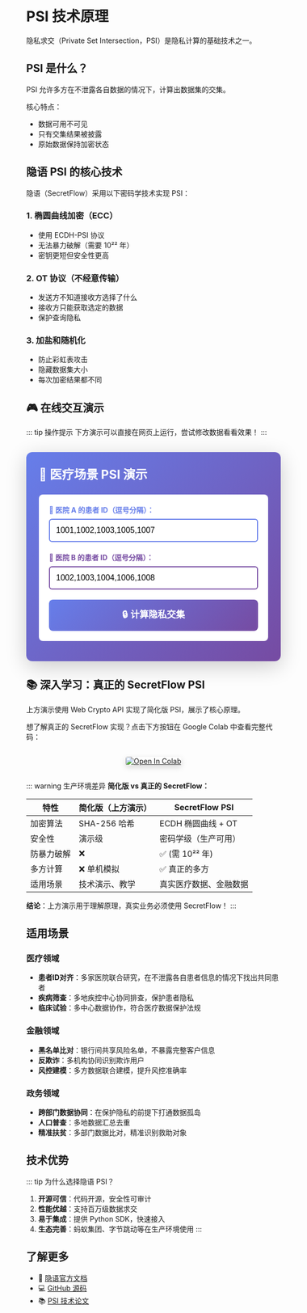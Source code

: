 # PSI 技术原理

隐私求交（Private Set Intersection，PSI）是隐私计算的基础技术之一。

## PSI 是什么？

PSI 允许多方在不泄露各自数据的情况下，计算出数据集的交集。

核心特点：
- 数据可用不可见
- 只有交集结果被披露
- 原始数据保持加密状态

## 隐语 PSI 的核心技术

隐语（SecretFlow）采用以下密码学技术实现 PSI：

### 1. 椭圆曲线加密（ECC）
- 使用 ECDH-PSI 协议
- 无法暴力破解（需要 10²² 年）
- 密钥更短但安全性更高

### 2. OT 协议（不经意传输）
- 发送方不知道接收方选择了什么
- 接收方只能获取选定的数据
- 保护查询隐私

### 3. 加盐和随机化
- 防止彩虹表攻击
- 隐藏数据集大小
- 每次加密结果都不同

## 🎮 在线交互演示

::: tip 操作提示
下方演示可以直接在网页上运行，尝试修改数据看看效果！
:::

<ClientOnly>
<div id="psi-demo" style="padding: 25px; background: linear-gradient(135deg, #667eea 0%, #764ba2 100%); border-radius: 12px; margin: 30px 0; box-shadow: 0 10px 40px rgba(0,0,0,0.2);">
<h3 style="color: white; margin-top: 0; font-size: 24px;">🏥 医疗场景 PSI 演示</h3>
<div style="background: white; padding: 20px; border-radius: 8px; margin: 15px 0;">
<div style="margin-bottom: 20px;">
<label style="display: block; font-weight: bold; margin-bottom: 8px; color: #667eea;">🏥 医院 A 的患者 ID（逗号分隔）：</label>
<input type="text" id="hospital-a" value="1001,1002,1003,1005,1007" style="width: 100%; padding: 12px; font-size: 16px; border: 2px solid #667eea; border-radius: 6px; box-sizing: border-box;" />
</div>
<div style="margin-bottom: 20px;">
<label style="display: block; font-weight: bold; margin-bottom: 8px; color: #764ba2;">🏥 医院 B 的患者 ID（逗号分隔）：</label>
<input type="text" id="hospital-b" value="1002,1003,1004,1006,1008" style="width: 100%; padding: 12px; font-size: 16px; border: 2px solid #764ba2; border-radius: 6px; box-sizing: border-box;" />
</div>
<button onclick="runPSI()" style="width: 100%; background: linear-gradient(135deg, #667eea 0%, #764ba2 100%); color: white; border: none; padding: 15px 30px; font-size: 18px; font-weight: bold; border-radius: 8px; cursor: pointer; transition: transform 0.2s, box-shadow 0.2s;">🔒 计算隐私交集</button>
</div>
<div id="psi-result" style="display:none; background: white; padding: 20px; border-radius: 8px; margin-top: 15px; animation: fadeIn 0.5s;">
<h4 style="color: #667eea; margin-top: 0;">✅ PSI 计算完成</h4>
<div id="intersection-result" style="padding: 15px; background: #f0f4ff; border-left: 4px solid #667eea; margin: 15px 0; border-radius: 4px;"></div>
<div id="count-result" style="padding: 15px; background: #f0f4ff; border-left: 4px solid #764ba2; margin: 15px 0; border-radius: 4px;"></div>
<div style="padding: 15px; background: #fff3cd; border-left: 4px solid #ffc107; border-radius: 4px; font-size: 14px;">
<strong>🔒 隐私保护说明：</strong><br />
• 医院 A 不知道医院 B 的完整患者列表<br />
• 医院 B 不知道医院 A 的完整患者列表<br />
• 双方只知道交集结果<br />
• 数据在加密状态下计算
</div>
<div id="hash-details" style="margin-top: 15px; padding: 15px; background: #f8f9fa; border-radius: 4px; font-size: 12px; font-family: monospace;">
<strong>🔐 加密过程（SHA-256 哈希）：</strong>
<div id="hash-content" style="margin-top: 10px; max-height: 200px; overflow-y: auto;"></div>
</div>
</div>
</div>
</ClientOnly>

<script>
// SHA-256 哈希函数
async function sha256(message) {
  const msgBuffer = new TextEncoder().encode(message);
  const hashBuffer = await crypto.subtle.digest('SHA-256', msgBuffer);
  const hashArray = Array.from(new Uint8Array(hashBuffer));
  return hashArray.map(b => b.toString(16).padStart(2, '0')).join('');
}

// 运行 PSI
async function runPSI() {
  const button = event.target;
  button.textContent = '⏳ 计算中...';
  button.disabled = true;
  
  // 获取输入
  const hospitalAInput = document.getElementById('hospital-a').value;
  const hospitalBInput = document.getElementById('hospital-b').value;
  
  const hospitalA = hospitalAInput.split(',').map(x => x.trim()).filter(x => x);
  const hospitalB = hospitalBInput.split(',').map(x => x.trim()).filter(x => x);
  
  // 模拟加密过程（显示哈希）
  const hashedA = await Promise.all(hospitalA.map(id => sha256(id)));
  const hashedB = await Promise.all(hospitalB.map(id => sha256(id)));
  
  // 计算交集
  const intersection = [];
  const hashMap = new Map();
  
  for (let i = 0; i < hospitalA.length; i++) {
    hashMap.set(hashedA[i], hospitalA[i]);
  }
  
  for (let i = 0; i < hospitalB.length; i++) {
    if (hashMap.has(hashedB[i])) {
      intersection.push(hospitalB[i]);
    }
  }
  
  // 显示结果
  document.getElementById('intersection-result').innerHTML = 
    `<strong style="color: #667eea;">共同患者 ID：</strong><span style="font-size: 20px; font-weight: bold; color: #764ba2;">[${intersection.join(', ')}]</span>`;
  
  document.getElementById('count-result').innerHTML = 
    `<strong style="color: #764ba2;">共同患者数量：</strong><span style="font-size: 20px; font-weight: bold; color: #667eea;">${intersection.length}</span>`;
  
  // 显示加密细节
  let hashDetails = '<div style="color: #667eea;"><strong>医院 A 的哈希：</strong></div>';
  hospitalA.slice(0, 3).forEach((id, i) => {
    hashDetails += `<div style="margin: 5px 0;">${id} → ${hashedA[i].substring(0, 16)}...</div>`;
  });
  
  hashDetails += '<div style="color: #764ba2; margin-top: 10px;"><strong>医院 B 的哈希：</strong></div>';
  hospitalB.slice(0, 3).forEach((id, i) => {
    hashDetails += `<div style="margin: 5px 0;">${id} → ${hashedB[i].substring(0, 16)}...</div>`;
  });
  
  document.getElementById('hash-content').innerHTML = hashDetails;
  document.getElementById('psi-result').style.display = 'block';
  
  // 恢复按钮
  button.textContent = '🔒 计算隐私交集';
  button.disabled = false;
}

// 按钮悬停效果（仅在浏览器环境运行）
if (typeof window !== 'undefined') {
  document.addEventListener('DOMContentLoaded', function() {
    const button = document.querySelector('#psi-demo button');
    if (button) {
      button.addEventListener('mouseover', function() {
        this.style.transform = 'translateY(-2px)';
        this.style.boxShadow = '0 5px 20px rgba(102, 126, 234, 0.4)';
      });
      button.addEventListener('mouseout', function() {
        this.style.transform = 'translateY(0)';
        this.style.boxShadow = 'none';
      });
    }
  });
}
</script>

<style>
@keyframes fadeIn {
  from { opacity: 0; transform: translateY(-10px); }
  to { opacity: 1; transform: translateY(0); }
}
</style>

## 📚 深入学习：真正的 SecretFlow PSI

上方演示使用 Web Crypto API 实现了简化版 PSI，展示了核心原理。

想了解真正的 SecretFlow 实现？点击下方按钮在 Google Colab 中查看完整代码：

<div style="text-align: center; margin: 30px 0;">
  <a href="https://colab.research.google.com/drive/18VPyyAQOlCIQkgvESY97wOYM23oPwLi6?usp=sharing" target="_blank" style="display: inline-block;">
    <img src="https://colab.research.google.com/assets/colab-badge.svg" alt="Open In Colab" style="box-shadow: 0 4px 12px rgba(0,0,0,0.15); border-radius: 4px;"/>
  </a>
</div>

::: warning 生产环境差异
**简化版 vs 真正的 SecretFlow：**

| 特性 | 简化版（上方演示） | SecretFlow PSI |
|------|------------------|----------------|
| 加密算法 | SHA-256 哈希 | ECDH 椭圆曲线 + OT |
| 安全性 | 演示级 | 密码学级（生产可用） |
| 防暴力破解 | ❌ | ✅ (需 10²² 年) |
| 多方计算 | ❌ 单机模拟 | ✅ 真正的多方 |
| 适用场景 | 技术演示、教学 | 真实医疗数据、金融数据 |

**结论**：上方演示用于理解原理，真实业务必须使用 SecretFlow！
:::

## 适用场景

### 医疗领域
- **患者ID对齐**：多家医院联合研究，在不泄露各自患者信息的情况下找出共同患者
- **疾病筛查**：多地疾控中心协同排查，保护患者隐私
- **临床试验**：多中心数据协作，符合医疗数据保护法规

### 金融领域
- **黑名单比对**：银行间共享风险名单，不暴露完整客户信息
- **反欺诈**：多机构协同识别欺诈用户
- **风控建模**：多方数据联合建模，提升风控准确率

### 政务领域
- **跨部门数据协同**：在保护隐私的前提下打通数据孤岛
- **人口普查**：多地数据汇总去重
- **精准扶贫**：多部门数据比对，精准识别救助对象

## 技术优势

::: tip 为什么选择隐语 PSI？
1. **开源可信**：代码开源，安全性可审计
2. **性能优越**：支持百万级数据求交
3. **易于集成**：提供 Python SDK，快速接入
4. **生态完善**：蚂蚁集团、字节跳动等在生产环境使用
:::

## 了解更多

- 📖 [隐语官方文档](https://www.secretflow.org.cn)
- 💻 [GitHub 源码](https://github.com/secretflow/secretflow)
- 📚 [PSI 技术论文](https://www.secretflow.org.cn/docs/secretflow/latest/zh-CN/tutorial/psi)

